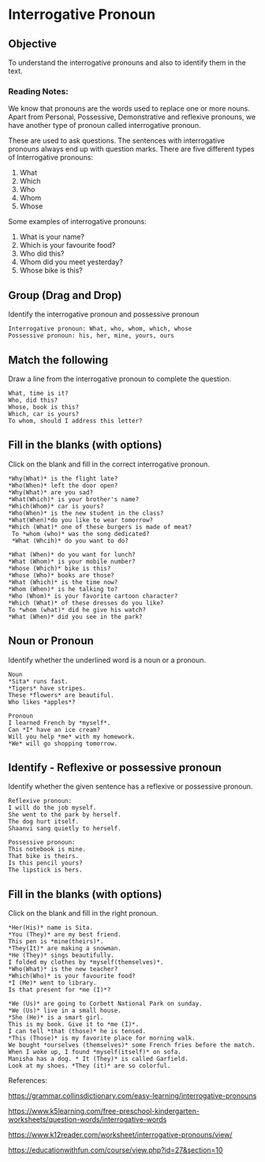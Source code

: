 # Interrogative Pronoun 

## Objective
To understand the interrogative pronouns and also to identify them in the text.

### Reading Notes: 

We know that pronouns are the words used to replace one or more nouns. Apart from Personal, Possessive, Demonstrative and reflexive pronouns, we have another type of pronoun called interrogative pronoun.

These are used to ask questions. The sentences with interrogative pronouns always end up with question marks. There are five different types of Interrogative pronouns:

1. What
2. Which
3. Who
4. Whom
5. Whose

Some examples of interrogative pronouns: 

1. What is your name?
2. Which is your favourite food?
3. Who did this?
4. Whom did you meet yesterday?
5. Whose bike is this?


## Group (Drag and Drop)

Identify the interrogative pronoun and possessive pronoun

```
Interrogative pronoun: What, who, whom, which, whose
Possessive pronoun: his, her, mine, yours, ours
```

## Match the following 

Draw a line from the interrogative pronoun to complete the question.

```
What, time is it?
Who, did this?
Whose, book is this?
Which, car is yours?
To whom, should I address this letter?
```

## Fill in the blanks (with options) 

Click on the blank and fill in the correct interrogative pronoun.

```
*Why(What)* is the flight late?
*Who(When)* left the door open?
*Why(What)* are you sad?
*What(Which)* is your brother's name?
*Which(Whom)* car is yours?
*Who(When)* is the new student in the class?
*What(When)*do you like to wear tomorrow?
*Which (What)* one of these burgers is made of meat?
 To *whom (who)* was the song dedicated?
 *What (Whcih)* do you want to do?
```

```
*What (When)* do you want for lunch?
*What (Whom)* is your mobile number?
*Whose (Which)* bike is this?
*Whose (Who)* books are those?
*What (Which)* is the time now?
*Whom (When)* is he talking to?
*Who (Whom)* is your favorite cartoon character?
*Which (What)* of these dresses do you like?
To *whom (what)* did he give his watch?
*What (When)* did you see in the park?
```



## Noun or Pronoun 

Identify whether the underlined word is a noun or a pronoun.

```
Noun
*Sita* runs fast.
*Tigers* have stripes.
These *flowers* are beautiful.
Who likes *apples*?

Pronoun
I learned French by *myself*.
Can *I* have an ice cream?
Will you help *me* with my homework.
*We* will go shopping tomorrow.
```

## Identify - Reflexive or possessive pronoun

Identify whether the given sentence has a reflexive or possessive pronoun.

```
Reflexive pronoun:
I will do the job myself.
She went to the park by herself.
The dog hurt itself.
Shaanvi sang quietly to herself.

Possessive pronoun:
This notebook is mine.
That bike is theirs.
Is this pencil yours?
The lipstick is hers.
```

## Fill in the blanks (with options)

Click on the blank and fill in the right pronoun.

```
*Her(His)* name is Sita.
*You (They)* are my best friend.
This pen is *mine(theirs)*.
*They(It)* are making a snowman.
*He (They)* sings beautifully.
I folded my clothes by *myself(themselves)*.
*Who(What)* is the new teacher?
*Which(Who)* is your favourite food?
*I (Me)* went to library.
Is that present for *me (I)*?
```

```
*We (Us)* are going to Corbett National Park on sunday.
*We (Us)* live in a small house.
*She (He)* is a smart girl.
This is my book. Give it to *me (I)*.
I can tell *that (those)* he is tensed.
*This (Those)* is my favorite place for morning walk.
We bought *ourselves (themselves)* some French fries before the match.
When I woke up, I found *myself(itself)* on sofa.
Manisha has a dog. * It (They)* is called Garfield.
Look at my shoes. *They (it)* are so colorful.
```




References: 

https://grammar.collinsdictionary.com/easy-learning/interrogative-pronouns

https://www.k5learning.com/free-preschool-kindergarten-worksheets/question-words/interrogative-words

https://www.k12reader.com/worksheet/interrogative-pronouns/view/

https://educationwithfun.com/course/view.php?id=27&section=10










